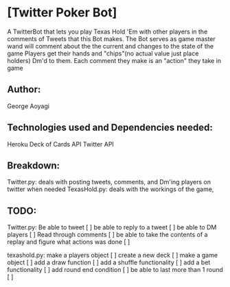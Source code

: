 # [Twitter Poker Bot]
A TwitterBot that lets you play Texas Hold 'Em with other players in the comments of Tweets that this Bot makes.
The Bot serves as game master wand will comment about the the current and changes to the state of the game
Players get their hands and "chips"(no actual value just place holders) Dm'd to them. 
Each comment they make is an "action" they take in game

## Author:
George Aoyagi


## Technologies used and Dependencies needed:
Heroku
Deck of Cards API
Twitter API

##  Breakdown:
Twitter.py: deals with posting tweets, comments, and Dm'ing players on twitter when needed
TexasHold.py: deals with the workings of the game,


## TODO:
Twitter.py:
    Be able to tweet  [ ]
    be able to reply to a tweet [ ]
    be able to DM players [ ]
    Read through comments  [ ]
    be able to take the contents of a replay and figure what actions was done [ ]

texashold.py:
    make a players object [ ]
    create a new deck [ ]
    make a game object [ ]
    add a draw function [ ]
    add a shuffle functionality [ ]
    add a bet functionality [ ]
    add round end condition [ ]
    be able to last more than 1 round [  ]
    





